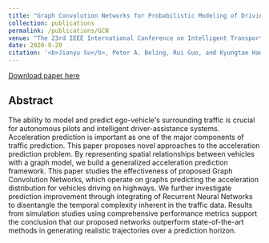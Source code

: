 ```yaml
---
title: "Graph Convolution Networks for Probabilistic Modeling of Driving Acceleration"
collection: publications
permalink: /publications/GCN
venue: "The 23rd IEEE International Conference on Intelligent Transportation Systems"
date: 2020-9-20
citation: '<b>Jianyu Su</b>, Peter A. Beling, Rui Guo, and Kyungtae Han. <i>The 23rd IEEE International Conference on Intelligent Transportation Systems</i>. <b>ITSC 2020</b>.'
---
```


[Download paper here](https://arxiv.org/abs/1911.09837)

## Abstract
The ability to model and predict ego-vehicle's surrounding traffic is crucial for autonomous pilots and intelligent driver-assistance systems. Acceleration prediction is important as one of the major components of traffic prediction. This paper proposes novel approaches to the acceleration prediction problem. By representing spatial relationships between vehicles with a graph model, we build a generalized acceleration prediction framework. This paper studies the effectiveness of proposed Graph Convolution Networks, which operate on graphs predicting the acceleration distribution for vehicles driving on highways. We further investigate prediction improvement through integrating of Recurrent Neural Networks to disentangle the temporal complexity inherent in the traffic data. Results from simulation studies using comprehensive performance metrics support the conclusion that our proposed networks outperform state-of-the-art methods in generating realistic trajectories over a prediction horizon.

